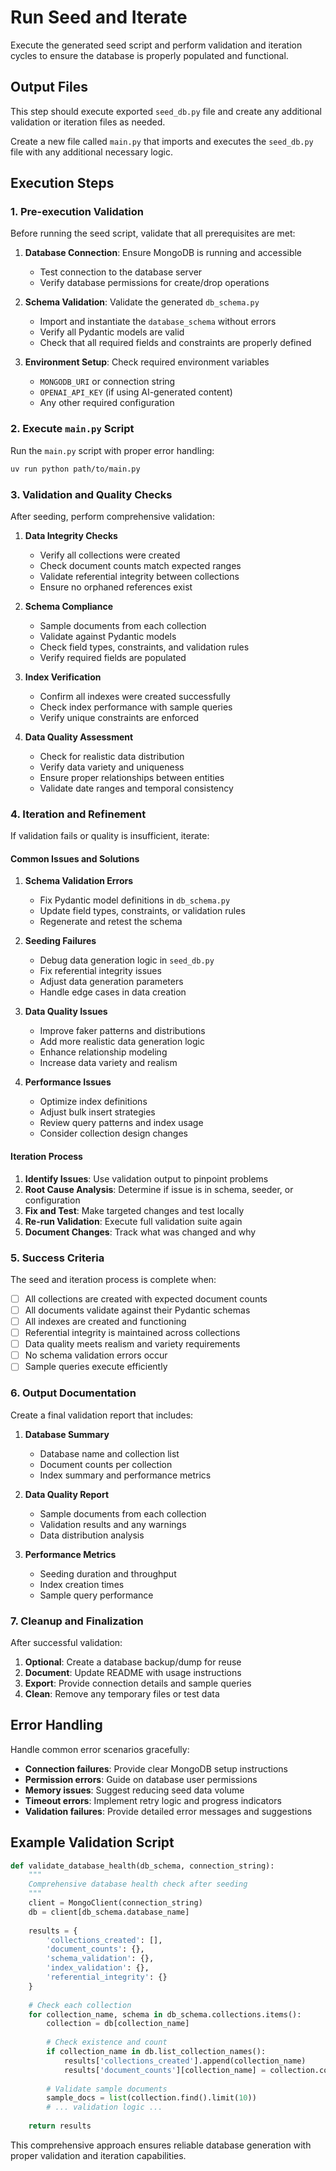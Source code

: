 # Run Seed and Iterate

Execute the generated seed script and perform validation and iteration cycles to ensure the database is properly populated and functional.

## Output Files

This step should execute exported `seed_db.py` file and create any additional validation or iteration files as needed. 

Create a new file called `main.py` that imports and executes the `seed_db.py` file with any additional necessary logic. 

## Execution Steps

### 1. Pre-execution Validation

Before running the seed script, validate that all prerequisites are met:

1. **Database Connection**: Ensure MongoDB is running and accessible
   - Test connection to the database server
   - Verify database permissions for create/drop operations

2. **Schema Validation**: Validate the generated `db_schema.py`
   - Import and instantiate the `database_schema` without errors
   - Verify all Pydantic models are valid
   - Check that all required fields and constraints are properly defined

3. **Environment Setup**: Check required environment variables
   - `MONGODB_URI` or connection string
   - `OPENAI_API_KEY` (if using AI-generated content)
   - Any other required configuration

### 2. Execute `main.py` Script

Run the `main.py` script with proper error handling:

```bash
uv run python path/to/main.py
```

### 3. Validation and Quality Checks

After seeding, perform comprehensive validation:

1. **Data Integrity Checks**
   - Verify all collections were created
   - Check document counts match expected ranges
   - Validate referential integrity between collections
   - Ensure no orphaned references exist

2. **Schema Compliance**
   - Sample documents from each collection
   - Validate against Pydantic models
   - Check field types, constraints, and validation rules
   - Verify required fields are populated

3. **Index Verification**
   - Confirm all indexes were created successfully
   - Check index performance with sample queries
   - Verify unique constraints are enforced

4. **Data Quality Assessment**
   - Check for realistic data distribution
   - Verify data variety and uniqueness
   - Ensure proper relationships between entities
   - Validate date ranges and temporal consistency

### 4. Iteration and Refinement

If validation fails or quality is insufficient, iterate:

#### Common Issues and Solutions

1. **Schema Validation Errors**
   - Fix Pydantic model definitions in `db_schema.py`
   - Update field types, constraints, or validation rules
   - Regenerate and retest the schema

2. **Seeding Failures**
   - Debug data generation logic in `seed_db.py`
   - Fix referential integrity issues
   - Adjust data generation parameters
   - Handle edge cases in data creation

3. **Data Quality Issues**
   - Improve faker patterns and distributions
   - Add more realistic data generation logic
   - Enhance relationship modeling
   - Increase data variety and realism

4. **Performance Issues**
   - Optimize index definitions
   - Adjust bulk insert strategies
   - Review query patterns and index usage
   - Consider collection design changes

#### Iteration Process

1. **Identify Issues**: Use validation output to pinpoint problems
2. **Root Cause Analysis**: Determine if issue is in schema, seeder, or configuration
3. **Fix and Test**: Make targeted changes and test locally
4. **Re-run Validation**: Execute full validation suite again
5. **Document Changes**: Track what was changed and why

### 5. Success Criteria

The seed and iteration process is complete when:

- [ ] All collections are created with expected document counts
- [ ] All documents validate against their Pydantic schemas
- [ ] All indexes are created and functioning
- [ ] Referential integrity is maintained across collections
- [ ] Data quality meets realism and variety requirements
- [ ] No schema validation errors occur
- [ ] Sample queries execute efficiently

### 6. Output Documentation

Create a final validation report that includes:

1. **Database Summary**
   - Database name and collection list
   - Document counts per collection
   - Index summary and performance metrics

2. **Data Quality Report**
   - Sample documents from each collection
   - Validation results and any warnings
   - Data distribution analysis

3. **Performance Metrics**
   - Seeding duration and throughput
   - Index creation times
   - Sample query performance

### 7. Cleanup and Finalization

After successful validation:

1. **Optional**: Create a database backup/dump for reuse
2. **Document**: Update README with usage instructions
3. **Export**: Provide connection details and sample queries
4. **Clean**: Remove any temporary files or test data

## Error Handling

Handle common error scenarios gracefully:

- **Connection failures**: Provide clear MongoDB setup instructions
- **Permission errors**: Guide on database user permissions
- **Memory issues**: Suggest reducing seed data volume
- **Timeout errors**: Implement retry logic and progress indicators
- **Validation failures**: Provide detailed error messages and suggestions

## Example Validation Script

```python
def validate_database_health(db_schema, connection_string):
    """
    Comprehensive database health check after seeding
    """
    client = MongoClient(connection_string)
    db = client[db_schema.database_name]
    
    results = {
        'collections_created': [],
        'document_counts': {},
        'schema_validation': {},
        'index_validation': {},
        'referential_integrity': {}
    }
    
    # Check each collection
    for collection_name, schema in db_schema.collections.items():
        collection = db[collection_name]
        
        # Check existence and count
        if collection_name in db.list_collection_names():
            results['collections_created'].append(collection_name)
            results['document_counts'][collection_name] = collection.count_documents({})
        
        # Validate sample documents
        sample_docs = list(collection.find().limit(10))
        # ... validation logic ...
    
    return results
```

This comprehensive approach ensures reliable database generation with proper validation and iteration capabilities.